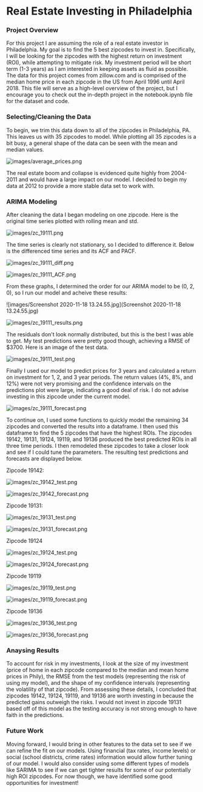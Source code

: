 # Real Estate Investing in Philadelphia

### Project Overview

For this project I are assuming the role of a real estate investor in Philadelphia. My goal is to find the 5 best zipcodes to invest in. Specifically, I will be looking for the zipcodes with the highest return on investment (ROI), while attempting to mitigate risk. My investment period will be short term (1-3 years) as I am interested in keeping assets as fluid as possible. The data for this project comes from zillow.com and is comprised of the median home price in each zipcode in the US from April 1996 until April 2018. This file will serve as a high-level overview of the project, but I encourage you to check out the in-depth project in the notebook.ipynb file for the dataset and code.

### Selecting/Cleaning the Data

To begin, we trim this data down to all of the zipcodes in Philadelphia, PA. This leaves us with 35 zipcodes to model. While plotting all 35 zipcodes is a bit busy, a general shape of the data can be seen with the mean and median values.

![images/average_prices.png](average_prices.png)

The real estate boom and collapse is evidenced quite highly from 2004-2011 and would have a large impact on our model. I decided to begin my data at 2012 to provide a more stable data set to work with.

### ARIMA Modeling

After cleaning the data I began modeling on one zipcode. Here is the original time series plotted with rolling mean and std.

![images/zc_19111.png](zc_19111.png)

The time series is clearly not stationary, so I decided to difference it. Below is the differenced time series and its ACF and PACF.

![images/zc_19111_diff.png](zc_19111_diff.png)

![images/zc_19111_ACF.png](zc_19111_ACF.png)

From these graphs, I determined the order for our ARIMA model to be (0, 2, 0), so I run our model and acheive these results:

![images/Screenshot 2020-11-18 13.24.55.jpg](Screenshot 2020-11-18 13.24.55.jpg)

![images/zc_19111_results.png](zc_19111_results.png)

The residuals don't look normally distributed, but this is the best I was able to get. My test predictions were pretty good though, achieving a RMSE of $3700. Here is an image of the test data.

![images/zc_19111_test.png](zc_19111_test.png)

Finally I used our model to predict prices for 3 years and calculated a return on investment for 1, 2, and 3 year periods. The return values (4%, 8%, and 12%) were not very promising and the confidence intervals on the predictions plot were large, indicating a good deal of risk. I do not advise investing in this zipcode under the current model.

![images/zc_19111_forecast.png](zc_19111_forecast.png)

To continue on, I used some functions to quickly model the remaining 34 zipcodes and converted the results into a dataframe. I then used this dataframe to find the 5 zipcodes that have the highest ROIs. The zipcodes 19142, 19131, 19124, 19119, and 19136 produced the best predicted ROIs in all three time periods. I then remodeled these zipcodes to take a closer look and see if I could tune the parameters. The resulting test predictions and forecasts are displayed below.

Zipcode 19142:

![images/zc_19142_test.png](zc_19142_test.png)

![images/zc_19142_forecast.png](zc_19142_forecast.png)

Zipcode 19131:

![images/zc_19131_test.png](zc_19131_test.png)

![images/zc_19131_forecast.png](zc_19131_forecast.png)

Zipcode 19124

![images/zc_19124_test.png](zc_19124_test.png)

![images/zc_19124_forecast.png](zc_19124_forecast.png)

Zipcode 19119

![images/zc_19119_test.png](zc_19119_test.png)

![images/zc_19119_forecast.png](zc_19119_forecast.png)

Zipcode 19136

![images/zc_19136_test.png](zc_19136_test.png)

![images/zc_19136_forecast.png](zc_19136_forecast.png)

### Anaysing Results

To account for risk in my investments, I look at the size of my investment (price of home in each zipcode compared to the median and mean home prices in Phily), the RMSE from the test models (representing the risk of using my model), and the shape of my confidence intervals (representing the volatility of that zipcode). From assessing these details, I concluded that zipcodes 19142, 19124, 19119, and 19136 are worth investing in because the predicted gains outweigh the risks. I would not invest in zipcode 19131 based off of this model as the testing accuracy is not strong enough to have faith in the predictions.

### Future Work

Moving forward, I would bring in other features to the data set to see if we can refine the fit on our models. Using financial (tax rates, income levels) or social (school districts, crime rates) information would allow further tuning of our model. I would also consider using some different types of models like SARIMA to see if we can get tighter results for some of our potentially high ROI zipcodes. For now though, we have identified some good opportunities for investment!